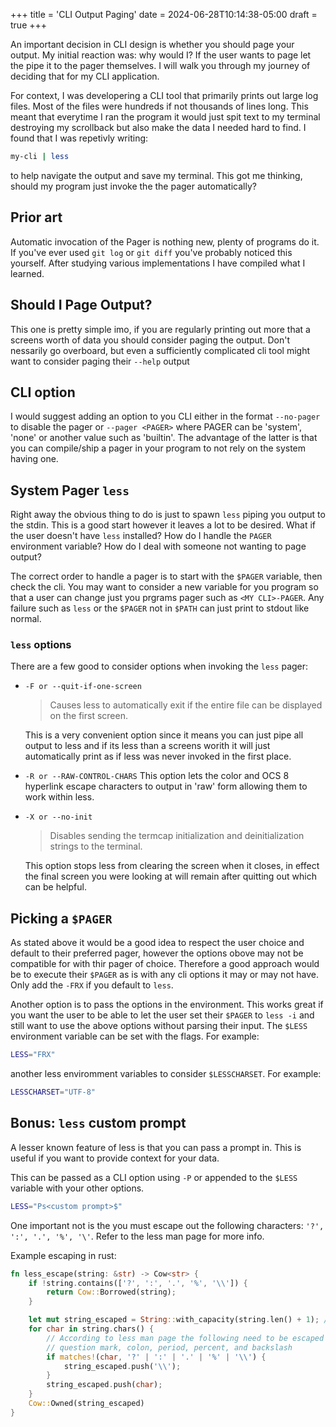 +++
title = 'CLI Output Paging'
date = 2024-06-28T10:14:38-05:00
draft = true
+++

An important decision in CLI design is whether you should page your output. My initial reaction was: why would I? If the user wants to page let the pipe it to the pager themselves. I will walk you through my journey of deciding that for my CLI application.

For context, I was developering a CLI tool that primarily prints out large log files. Most of the files were hundreds if not thousands of lines long. This meant that everytime I ran the program it would just spit text to my terminal destroying my scrollback but also make the data I needed hard to find. I found that I was repetivly writing:

```sh
my-cli | less
```

to help navigate the output and save my terminal. This got me thinking, should my program just invoke the the pager automatically?

## Prior art

Automatic invocation of the Pager is nothing new, plenty of programs do it. If you've ever used `git log` or `git diff` you've probably noticed this yourself. After studying various implementations I have compiled what I learned.

## Should I Page Output?

This one is pretty simple imo, if you are regularly printing out more that a screens worth of data you should consider paging the output. Don't nessarily go overboard, but even a sufficiently complicated cli tool might want to consider paging their `--help` output

## CLI option

I would suggest adding an option to you CLI either in the format `--no-pager` to disable the pager or `--pager <PAGER>` where PAGER can be 'system', 'none' or another value such as 'builtin'. The advantage of the latter is that you can compile/ship a pager in your program to not rely on the system having one.

## System Pager `less`

Right away the obvious thing to do is just to spawn `less` piping you output to the stdin. This is a good start however it leaves a lot to be desired. What if the user doesn't have `less` installed? How do I handle the `PAGER` environment variable? How do I deal with someone not wanting to page output?

The correct order to handle a pager is to start with the `$PAGER` variable, then check the cli. You may want to consider a new variable for you program so that a user can change just you prgrams pager such as `<MY CLI>-PAGER`. Any failure such as `less` or the `$PAGER` not in `$PATH` can just print to stdout like normal.

### `less` options

There are a few good to consider options when invoking the `less` pager:

- `-F or --quit-if-one-screen`
    > Causes less to automatically exit if the entire file can be displayed on the first screen.

    This is a very convenient option since it means you can just pipe all output to less and if its less than a screens worith it will just automatically print as if less was never invoked in the first place.
- `-R or --RAW-CONTROL-CHARS`
    This option lets the color and OCS 8 hyperlink escape characters to output in 'raw' form allowing them to work within less.
- `-X or --no-init`
    > Disables sending the termcap initialization and deinitialization strings to the terminal.

    This option stops less from clearing the screen when it closes, in effect the final screen you were looking at will remain after quitting out which can be helpful.

## Picking a `$PAGER`

As stated above it would be a good idea to respect the user choice and default to their preferred pager, however the options obove may not be compatible for with thir pager of choice. Therefore a good approach would be to execute their `$PAGER` as is with any cli options it may or may not have. Only add the `-FRX` if you default to `less`.

Another option is to pass the options in the environment. This works great if you want the user to be able to let the user set their `$PAGER` to `less -i` and still want to use the above options without parsing their input. The `$LESS` environment variable can be set with the flags. For example:

```sh
LESS="FRX"
```

another less enviromment variables to consider `$LESSCHARSET`. For example:

```sh
LESSCHARSET="UTF-8"
```

## Bonus: `less` custom prompt

A lesser known feature of less is that you can pass a prompt in. This is useful if you want to provide context for your data.

This can be passed as a CLI option using `-P` or appended to the `$LESS` variable with your other options.

```sh
LESS="Ps<custom prompt>$"
```
One important not is the you must escape out the following characters: `'?', ':', '.', '%', '\'`. Refer to the less man page for more info.

Example escaping in rust:

```rust
fn less_escape(string: &str) -> Cow<str> {
    if !string.contains(['?', ':', '.', '%', '\\']) {
        return Cow::Borrowed(string);
    }

    let mut string_escaped = String::with_capacity(string.len() + 1); // at least the len + 1
    for char in string.chars() {
        // According to less man page the following need to be escaped
        // question mark, colon, period, percent, and backslash
        if matches!(char, '?' | ':' | '.' | '%' | '\\') {
            string_escaped.push('\\');
        }
        string_escaped.push(char);
    }
    Cow::Owned(string_escaped)
}
```
